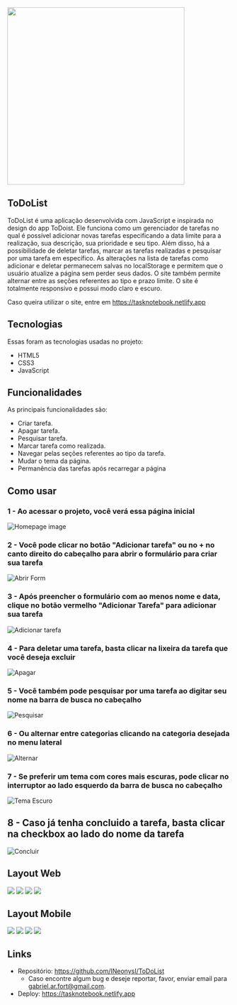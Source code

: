 
<img src="public/prints/logo.png" width=400>

## ToDoList
ToDoList é uma aplicação desenvolvida com JavaScript e inspirada no design do app ToDoist. Ele funciona como um gerenciador de tarefas no qual é possível adicionar novas tarefas especificando a data limite para a realização, sua descrição, sua prioridade e seu tipo. Além disso, há a possibilidade de deletar tarefas, marcar as tarefas realizadas e pesquisar por uma tarefa em específico. As alterações na lista de tarefas como adicionar e deletar permanecem salvas no localStorage e permitem que o usuário atualize a página sem perder seus dados. O site também permite alternar entre as seções referentes ao tipo e prazo limite. O site é totalmente responsivo e possui modo claro e escuro.

Caso queira utilizar o site, entre em https://tasknotebook.netlify.app

## Tecnologias

Essas foram as tecnologias usadas no projeto:

* HTML5
* CSS3
* JavaScript

## Funcionalidades

As principais funcionalidades são:
 - Criar tarefa.
 - Apagar tarefa.
 - Pesquisar tarefa.
 - Marcar tarefa como realizada.
 - Navegar pelas seções referentes ao tipo da tarefa.
 - Mudar o tema da página.
 - Permanência das tarefas após recarregar a página

## Como usar

### 1 - Ao acessar o projeto, você verá essa página inicial

![Homepage image](https://github.com/INeonysI/ToDoList/blob/main/public/howToUse/how_1.png)

### 2 - Você pode clicar no botão "Adicionar tarefa" ou no + no canto direito do cabeçalho para abrir o formulário para criar sua tarefa

![Abrir Form](https://github.com/INeonysI/ToDoList/blob/main/public/howToUse/how_2.png)

### 3 - Após preencher o formulário com ao menos nome e data, clique no botão vermelho "Adicionar Tarefa" para adicionar sua tarefa 

![Adicionar tarefa](https://github.com/INeonysI/ToDoList/blob/main/public/howToUse/how_3.png)

### 4 - Para deletar uma tarefa, basta clicar na lixeira da tarefa que você deseja excluir

![Apagar](https://github.com/INeonysI/ToDoList/blob/main/public/howToUse/how_4.png)

### 5 - Você também pode pesquisar por uma tarefa ao digitar seu nome na barra de busca no cabeçalho

![Pesquisar](https://github.com/INeonysI/ToDoList/blob/main/public/howToUse/how_5.png)

### 6 - Ou alternar entre categorias clicando na categoria desejada no menu lateral

![Alternar](https://github.com/INeonysI/ToDoList/blob/main/public/howToUse/how_6.png)

### 7 - Se preferir um tema com cores mais escuras, pode clicar no interruptor ao lado esquerdo da barra de busca no cabeçalho

![Tema Escuro](https://github.com/INeonysI/ToDoList/blob/main/public/howToUse/how_7.png)

## 8 - Caso já tenha concluido a tarefa, basta clicar na checkbox ao lado do nome da tarefa

![Concluir](https://github.com/INeonysI/ToDoList/blob/main/public/howToUse/how_8.png)

## Layout Web

![](https://github.com/INeonysI/ToDoList/blob/main/public/layout/web1.png)
![](https://github.com/INeonysI/ToDoList/blob/main/public/layout/web2.png)
![](https://github.com/INeonysI/ToDoList/blob/main/public/layout/web3.png)
![](https://github.com/INeonysI/ToDoList/blob/main/public/layout/web4.png)

## Layout Mobile

![](https://github.com/INeonysI/ToDoList/blob/main/public/layout/mobile1.png)
![](https://github.com/INeonysI/ToDoList/blob/main/public/layout/mobile2.png)
![](https://github.com/INeonysI/ToDoList/blob/main/public/layout/mobile3.png)
![](https://github.com/INeonysI/ToDoList/blob/main/public/layout/mobile4.png)

## Links
  - Repositório: https://github.com/INeonysI/ToDoList
    - Caso encontre algum bug e deseje reportar, favor, enviar email para gabriel.ar.fort@gmail.com.
  - Deploy: https://tasknotebook.netlify.app
